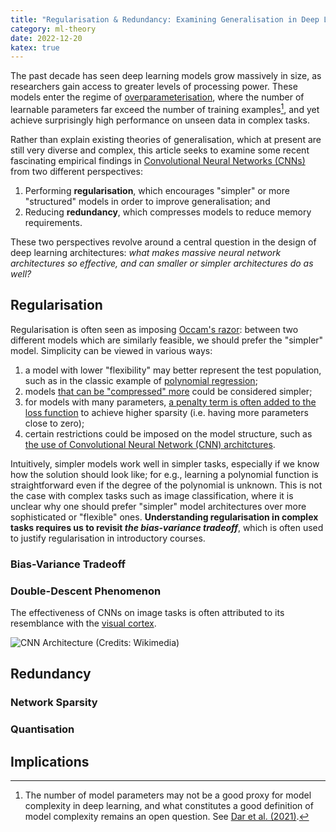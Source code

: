 ```yaml
---
title: "Regularisation & Redundancy: Examining Generalisation in Deep Learning"
category: ml-theory
date: 2022-12-20
katex: true
---
```


The past decade has seen deep learning models grow massively in size, as
researchers gain access to greater levels of processing power. These models
enter the regime of [overparameterisation][topml], where the number of learnable
parameters far exceed the number of training examples[^op-fn], and yet achieve
surprisingly high performance on unseen data in complex tasks.

Rather than explain existing theories of generalisation, which at present are
still very diverse and complex, this article seeks to examine some recent
fascinating empirical findings in [Convolutional Neural Networks (CNNs)][cnn]
from two different perspectives:

1. Performing **regularisation**, which encourages "simpler" or more
   "structured" models in order to improve generalisation; and
2. Reducing **redundancy**, which compresses models to reduce memory
   requirements.

These two perspectives revolve around a central question in the design of deep
learning architectures: _what makes massive neural network architectures so
effective, and can smaller or simpler architectures do as well?_

[topml]:
    https://arxiv.org/abs/2109.02355
    "A Farewell to the Bias-Variance Tradeoff? An
Overview of the Theory of Overparameterized Machine Learning"
[cnn]:
    https://en.wikipedia.org/wiki/Convolutional_neural_network
    "Convolutional neural network"

[^op-fn]:
    The number of model parameters may not be a good proxy for model complexity
    in deep learning, and what constitutes a good definition of model complexity
    remains an open question. See [Dar et al. (2021)][topml].

## Regularisation

Regularisation is often seen as imposing [Occam's razor][occam]: between two
different models which are similarly feasible, we should prefer the "simpler"
model. Simplicity can be viewed in various ways:

1. a model with lower "flexibility" may better represent the test population,
   such as in the classic example of [polynomial regression][uf-of];
2. models [that can be "compressed" more][mdl] could be considered simpler;
3. for models with many parameters, [a penalty term is often added to the loss
   function][ridge] to achieve higher sparsity (i.e. having more parameters
   close to zero);
4. certain restrictions could be imposed on the model structure, such as [the
   use of Convolutional Neural Network (CNN) architctures][cnn].

Intuitively, simpler models work well in simpler tasks, especially if we know
how the solution should look like; for e.g., learning a polynomial function is
straightforward even if the degree of the polynomial is unknown. This is not the
case with complex tasks such as image classification, where it is unclear why
one should prefer "simpler" model architectures over more sophisticated or
"flexible" ones. **Understanding regularisation in complex tasks requires us to
revisit _the bias-variance tradeoff_**, which is often used to justify
regularisation in introductory courses.

[occam]: https://en.wikipedia.org/wiki/Occam%27s_razor "Occam's razor"
[uf-of]:
    https://scikit-learn.org/stable/auto_examples/model_selection/plot_underfitting_overfitting.html
    "Underfitting vs. Overfitting"
[mdl]:
    https://en.wikipedia.org/wiki/Minimum_description_length
    "Minimum description length"
[ridge]: https://en.wikipedia.org/wiki/Ridge_regression "Ridge regression"

### Bias-Variance Tradeoff

### Double-Descent Phenomenon

The effectiveness of CNNs on image tasks is often attributed to its resemblance
with the [visual cortex][vis-cor].

![CNN Architecture (Credits: [Wikimedia](https://commons.wikimedia.org/wiki/File:Typical_cnn.png))][cnn-arch]

[vis-cor]: https://en.wikipedia.org/wiki/Visual_cortex "Visual cortex"
[cnn-arch]: /public/ml-theory/regularisation-redundancy/cnn-arch.png

## Redundancy

### Network Sparsity

### Quantisation

## Implications
